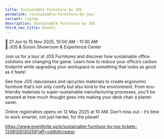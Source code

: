 ```yaml
---
title: Sustainable Furniture by JOS
permalink: /sustainable-furniture-by-jos/
variant: tiptap
description: Sustainable Furniture by JOS
third_nav_title: Events
---
```

<p>📆 21 Jun to 15 Nov 2025, 10:00 AM - 11:30 AM&nbsp;
<br>📍 JOS &amp; Sunon Showroom &amp; Experience Center</p>
<p>Join us for a tour at JOS Furnitures and discover how sustainable office
solutions are changing the game. Learn how to reduce your office’s carbon
footprint while upgrading your workspace to something that looks as good
as it feels!</p>
<p>See how JOS repurposes and upcycles materials to create ergonomic furniture
that’s not only comfy but also kind to the environment. From eco-friendly
materials to super-sustainable manufacturing processes, you’ll be amazed
at how much thought goes into making your desk chair a planet-saver.</p>
<p>Online registration opens on 12 May 2025 at 10 AM. Don’t miss out - it’s
time to work smarter, not just harder, for the planet!</p>
<p><a href="https://www.eventbrite.sg/e/sustainable-furniture-by-jos-tickets-1338128130259?aff=oddtdtcreator" rel="noopener noreferrer nofollow" target="_blank">https://www.eventbrite.sg/e/sustainable-furniture-by-jos-tickets-1338128130259?aff=oddtdtcreator</a> 
</p>